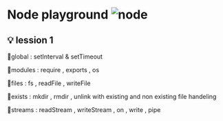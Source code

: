 
# Node playground ![node](https://user-images.githubusercontent.com/47280551/71610252-16f87500-2b6e-11ea-87bc-35c52cf94391.png)



## 💡 lession 1 
 📍global  : setInterval & setTimeout

 📍modules : require , exports , os

 📍files   : fs , readFile , writeFile
 
 📍exists  : mkdir , rmdir , unlink with  existing and non existing file handeling 

 📍streams : readStream , writeStream , on , write , pipe
 
